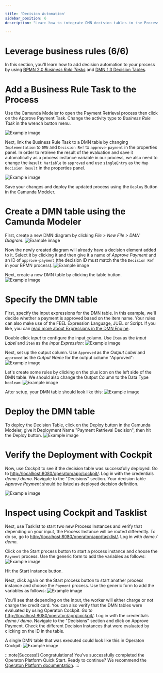 ```yaml
---

title: 'Decision Automation'
sidebar_position: 6
description: "Learn how to integrate DMN decision tables in the Process."

---
```

# Leverage business rules (6/6)

In this section, you'll learn how to add decision automation to your process by using [BPMN 2.0 *Business Rule Tasks*](../../documentation/reference/bpmn20/tasks/business-rule-task.md) and [DMN 1.3 Decision Tables](../../documentation/reference/dmn/index.md).

# Add a Business Rule Task to the Process
Use the Camunda Modeler to open the Payment Retrieval process then click on the Approve Payment Task. Change the activity type to *Business Rule Task* in the wrench button menu.

![Example image](./img/modeler-businessrule-task1.png)

Next, link the Business Rule Task to a DMN table by changing `Implementation` to `DMN` and `Decision Ref` to `approve-payment` in the properties panel. In order to retrieve the result of the evaluation and save it automatically as a process instance variable in our process, we also need to change the `Result Variable` to `approved` and use `singleEntry` as the `Map Decision Result` in the properties panel.

![Example image](./img/modeler-businessrule-task2.png)

Save your changes and deploy the updated process using the `Deploy` Button in the Camunda Modeler.

# Create a DMN table using the Camunda Modeler
First, create a new DMN diagram by clicking *File > New File > DMN Diagram*.
![Example image](./img/modeler-new-dmn-diagram.png)

Now the newly created diagram will already have a decision element added to it. Select it by clicking it and then give it a name of *Approve Payment* and an ID of `approve-payment` (the decision ID must match the the `Decision Ref` in your BPMN process).
![Example image](./img/modeler-new-dmn-diagram-properties.png)

Next, create a new DMN table by clicking the table button.
![Example image](./img/modeler-new-dmn-table.png)

# Specify the DMN table
First, specify the input expressions for the DMN table. In this example, we'll decide whether a payment is approved based on the item name. Your rules can also make use of the FEEL Expression Language, JUEL or Script. If you like, you can [read more about Expressions in the DMN Engine](/docs/documentation/user-guide/dmn-engine/expressions-and-scripts/).

Double click *Input* to configure the input column. Use `Item` as the *Input Label* and `item` as the *Input Expression*:
![Example image](./img/modeler-dmn2.png)

Next, set up the output column. Use `Approved` as the *Output Label* and `approved` as the *Output Name* for the output column "Approved":
![Example image](./img/modeler-dmn3.png)

Let's create some rules by clicking on the plus icon on the left side of the DMN table. We should also change the Output Column to the Data Type `boolean`:
![Example image](./img/modeler-dmn4.png)

After setup, your DMN table should look like this:
![Example image](./img/modeler-dmn5.png)

# Deploy the DMN table
To deploy the Decision Table, click on the Deploy button in the Camunda Modeler, give it Deployment Name "Payment Retrieval Decision", then hit the Deploy button.
![Example image](./img/modeler-dmn6.png)

# Verify the Deployment with Cockpit
Now, use Cockpit to see if the decision table was successfully deployed. Go to [http://localhost:8080/operaton/app/cockpit/](http://localhost:8080/operaton/app/cockpit/). Log in with the credentials *demo / demo*. Navigate to the "Decisions" section. Your decision table *Approve Payment* should be listed as deployed decision definition.

![Example image](./img/cockpit-approve-payment.png)

# Inspect using Cockpit and Tasklist

Next, use Tasklist to start two new Process Instances and verify that depending on your input, the Process Instance will be routed differently.
To do so, go to [http://localhost:8080/operaton/app/tasklist/](http://localhost:8080/operaton/app/tasklist/). Log in with *demo / demo*.

Click on the Start process button to start a process instance and choose the `Payment` process.
Use the generic form to add the variables as follows:
![Example image](./img/tasklist-dmn1.png)

Hit the Start Instance button.

Next, click again on the Start process button to start another process instance and choose the `Payment` process.
Use the generic form to add the variables as follows:
![Example image](./img/tasklist-dmn2.png)

You'll see that depending on the input, the worker will either charge or not charge the credit card.
You can also verify that the DMN tables were evaluated by using Operaton Cockpit. Go to [http://localhost:8080/operaton/app/cockpit/](http://localhost:8080/operaton/app/cockpit/). Log in with the credentials *demo / demo*. Navigate to the "Decisions" section and click on Approve Payment. Check the different Decision Instances that were evaluated by clicking on the ID in the table.

A single DMN table that was executed could look like this in Operaton Cockpit:
![Example image](./img/cockpit-dmn-table.png)

:::note[Success!]
Congratulations! You've successfully completed the Operaton Platform Quick Start. Ready to continue? We recommend the [Operaton Platform documentation](https://docs.operaton.org/manual/latest/).
:::